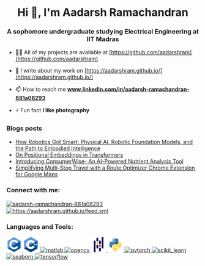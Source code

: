 <h1 align="center">Hi 👋, I'm Aadarsh Ramachandran</h1>
<h3 align="center">A sophomore undergraduate studying Electrical Engineering at IIT Madras</h3>

- 👨‍💻 All of my projects are available at [https://github.com/aadarshram](https://github.com/aadarshram)

- 📝 I write about my work on [https://aadarshram.github.io/](https://aadarshram.github.io/)

- 📫 How to reach me **www.linkedin.com/in/aadarsh-ramachandran-881a08293**

- ⚡ Fun fact **I like photography**

### Blogs posts
<!-- BLOG-POST-LIST:START -->
- [How Robotics Got Smart: Physical AI, Robotic Foundation Models, and the Path to Embodied Intelligence](https://aadarshram.github.io/2025-05-14-How-Robotics-Got-Smart-Physical-AI,-Robotic-Foundation-Models,-and-the-path-to-Embodied-Intelligence/)
- [On Positional Embeddings in Transformers](https://aadarshram.github.io/2025-04-04-On-Positional-Embeddings-in-Transformers/)
- [Introducing ConsumerWise- An AI-Powered Nutrient Analysis Tool](https://aadarshram.github.io/2024-10-03-ConsumerWise-An-AI-Powered-Nutrient-Analysis-Tool/)
- [Simplifying Multi-Stop Travel with a Route Optimizer Chrome Extension for Google Maps](https://aadarshram.github.io/2024-09-08-Simplifying-Multi-Stop-Travel-with-a-Route-Optimizer-Chrome-Extension-for-Google-Maps/)
<!-- BLOG-POST-LIST:END -->

<h3 align="left">Connect with me:</h3>
<p align="left">
<a href="https://linkedin.com/in/aadarsh-ramachandran-881a08293" target="blank"><img align="center" src="https://raw.githubusercontent.com/rahuldkjain/github-profile-readme-generator/master/src/images/icons/Social/linked-in-alt.svg" alt="aadarsh-ramachandran-881a08293" height="30" width="40" /></a>
<a href="https://aadarshram.github.io/feed.xml" target="blank"><img align="center" src="https://raw.githubusercontent.com/rahuldkjain/github-profile-readme-generator/master/src/images/icons/Social/rss.svg" alt="https://aadarshram.github.io/feed.xml" height="30" width="40" /></a>
</p>

<h3 align="left">Languages and Tools:</h3>
<p align="left"> <a href="https://www.cprogramming.com/" target="_blank" rel="noreferrer"> <img src="https://raw.githubusercontent.com/devicons/devicon/master/icons/c/c-original.svg" alt="c" width="40" height="40"/> </a> <a href="https://www.w3schools.com/cpp/" target="_blank" rel="noreferrer"> <img src="https://raw.githubusercontent.com/devicons/devicon/master/icons/cplusplus/cplusplus-original.svg" alt="cplusplus" width="40" height="40"/> </a> <a href="https://www.mathworks.com/" target="_blank" rel="noreferrer"> <img src="https://upload.wikimedia.org/wikipedia/commons/2/21/Matlab_Logo.png" alt="matlab" width="40" height="40"/> </a> <a href="https://opencv.org/" target="_blank" rel="noreferrer"> <img src="https://www.vectorlogo.zone/logos/opencv/opencv-icon.svg" alt="opencv" width="40" height="40"/> </a> <a href="https://pandas.pydata.org/" target="_blank" rel="noreferrer"> <img src="https://raw.githubusercontent.com/devicons/devicon/2ae2a900d2f041da66e950e4d48052658d850630/icons/pandas/pandas-original.svg" alt="pandas" width="40" height="40"/> </a> <a href="https://www.python.org" target="_blank" rel="noreferrer"> <img src="https://raw.githubusercontent.com/devicons/devicon/master/icons/python/python-original.svg" alt="python" width="40" height="40"/> </a> <a href="https://pytorch.org/" target="_blank" rel="noreferrer"> <img src="https://www.vectorlogo.zone/logos/pytorch/pytorch-icon.svg" alt="pytorch" width="40" height="40"/> </a> <a href="https://scikit-learn.org/" target="_blank" rel="noreferrer"> <img src="https://upload.wikimedia.org/wikipedia/commons/0/05/Scikit_learn_logo_small.svg" alt="scikit_learn" width="40" height="40"/> </a> <a href="https://seaborn.pydata.org/" target="_blank" rel="noreferrer"> <img src="https://seaborn.pydata.org/_images/logo-mark-lightbg.svg" alt="seaborn" width="40" height="40"/> </a> <a href="https://www.tensorflow.org" target="_blank" rel="noreferrer"> <img src="https://www.vectorlogo.zone/logos/tensorflow/tensorflow-icon.svg" alt="tensorflow" width="40" height="40"/> </a> </p>
